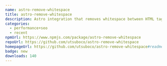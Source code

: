 ```yaml
---
name: astro-remove-whitespace
title: astro-remove-whitespace
description: Astro integration that removes whitespace between HTML tags in build output
categories:
  - performance+seo
  - recent
npmUrl: https://www.npmjs.com/package/astro-remove-whitespace
repoUrl: https://github.com/utsuboco/astro-remove-whitespace
homepageUrl: https://github.com/utsuboco/astro-remove-whitespace#readme
badge: new
downloads: 140
---
```

